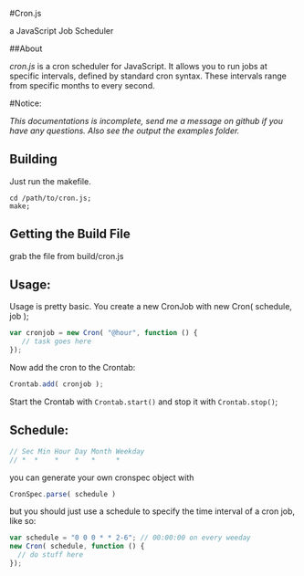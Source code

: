 #Cron.js

a JavaScript Job Scheduler


##About


*cron.js* is a cron scheduler for JavaScript. It allows you to run jobs at specific intervals, defined by standard cron syntax. These intervals range from specific months to every second.


#Notice:

_This documentations is incomplete, send me a message on github if you have any questions. Also see the output the examples folder._



Building
---

Just run the makefile.

```shell
cd /path/to/cron.js;
make;
```

Getting the Build File
---

grab the file from build/cron.js

Usage:
---

Usage is pretty basic. You create a new CronJob with new Cron( schedule, job );

```javascript
var cronjob = new Cron( "@hour", function () {
   // task goes here
});
```
    
Now add the cron to the Crontab:

```javascript
Crontab.add( cronjob );
```
    
Start the Crontab with `Crontab.start()` and stop it with `Crontab.stop()`;


Schedule:
---


```javascript
// Sec Min Hour Day Month Weekday  
// *  *    *    *   *     *        
```

you can generate your own cronspec object with

```javascript
CronSpec.parse( schedule )
```

but you should just use a schedule to specify the time interval of a cron job, like so:

```javascript
var schedule = "0 0 0 * * 2-6"; // 00:00:00 on every weeday
new Cron( schedule, function () {
  // do stuff here
});
```
